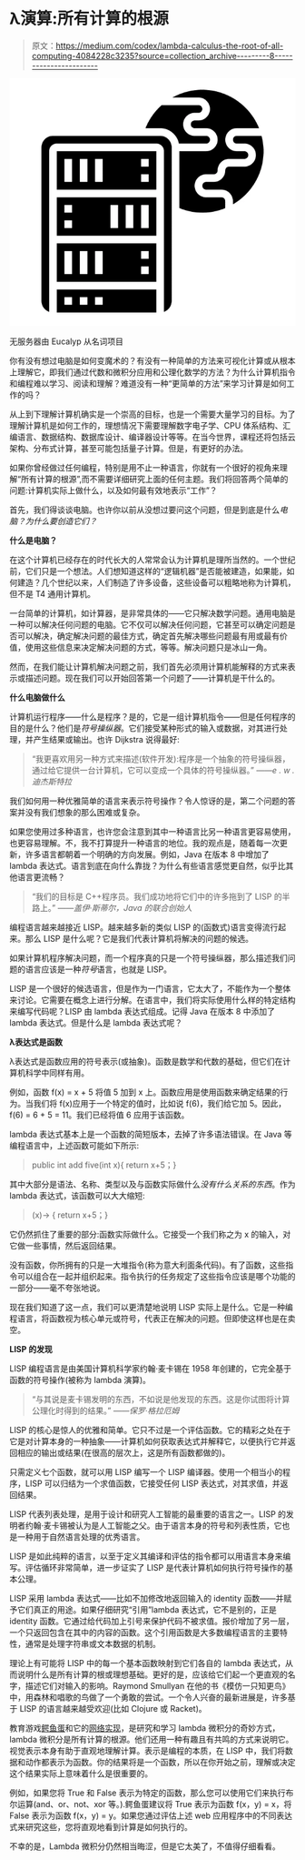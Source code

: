 # λ演算:所有计算的根源

> 原文：<https://medium.com/codex/lambda-calculus-the-root-of-all-computing-4084228c3235?source=collection_archive---------8----------------------->

![](img/08aa02aa71e83e58c53dfda62abe649a.png)

无服务器由 Eucalyp 从名词项目

你有没有想过电脑是如何变魔术的？有没有一种简单的方法来可视化计算或从根本上理解它，即我们通过代数和微积分应用和公理化数学的方法？为什么计算机指令和编程难以学习、阅读和理解？难道没有一种“更简单的方法”来学习计算是如何工作的吗？

从上到下理解计算机确实是一个崇高的目标，也是一个需要大量学习的目标。为了理解计算机是如何工作的，理想情况下需要理解数字电子学、CPU 体系结构、汇编语言、数据结构、数据库设计、编译器设计等等。在当今世界，课程还将包括云架构、分布式计算，甚至可能包括量子计算。但是，有更好的办法。

如果你曾经做过任何编程，特别是用不止一种语言，你就有一个很好的视角来理解“所有计算的根源”,而不需要详细研究上面的任何主题。我们将回答两个简单的问题:计算机实际上做什么，以及如何最有效地表示“工作”？

首先，我们得谈谈电脑。也许你以前从没想过要问这个问题，但是到底是什么*电脑？为什么要创造它们？*

**什么是电脑？**

在这个计算机已经存在的时代长大的人常常会认为计算机是理所当然的。一个世纪前，它们只是一个想法。人们想知道这样的“逻辑机器”是否能被建造，如果能，如何建造？几个世纪以来，人们制造了许多设备，这些设备可以粗略地称为计算机，但不是 T4 通用计算机。

一台简单的计算机，如计算器，是非常具体的——它只解决数学问题。通用电脑是一种可以解决任何问题的电脑。它不仅可以解决任何问题，它甚至可以确定问题是否可以解决，确定解决问题的最佳方式，确定首先解决哪些问题最有用或最有价值，使用这些信息来决定解决问题的方式，等等。解决问题只是冰山一角。

然而，在我们能让计算机解决问题之前，我们首先必须用计算机能解释的方式来表示或描述问题。现在我们可以开始回答第一个问题了——计算机是干什么的。

**什么电脑做什么**

计算机运行程序——什么是程序？是的，它是一组计算机指令——但是任何程序的目的是什么？他们是*符号操纵器*。它们接受某种形式的输入或数据，对其进行处理，并产生结果或输出。也许 Dijkstra 说得最好:

> “我更喜欢用另一种方式来描述(软件开发):程序是一个抽象的符号操纵器，通过给它提供一台计算机，它可以变成一个具体的符号操纵器。” *——e . w .迪杰斯特拉*

我们如何用一种优雅简单的语言来表示符号操作？令人惊讶的是，第二个问题的答案并没有我们想象的那么困难或复杂。

如果您使用过多种语言，也许您会注意到其中一种语言比另一种语言更容易使用，也更容易理解。不，我不打算提升一种语言的地位。我的观点是，随着每一次更新，许多语言都朝着一个明确的方向发展。例如，Java 在版本 8 中增加了 lambda 表达式。语言到底在向什么靠拢？为什么有些语言感觉更自然，似乎比其他语言更流畅？

> “我们的目标是 C++程序员。我们成功地将它们中的许多拖到了 LISP 的半路上。” *——盖伊·斯蒂尔，Java 的联合创始人*

编程语言越来越接近 LISP。越来越多新的类似 LISP 的(函数式)语言变得流行起来。那么 LISP 是什么呢？它是我们代表计算机将解决的问题的候选。

如果计算机程序解决问题，而一个程序真的只是一个符号操纵器，那么描述我们问题的语言应该是一种*符号*语言，也就是 LISP。

LISP 是一个很好的候选语言，但是作为一门语言，它太大了，不能作为一个整体来讨论。它需要在概念上进行分解。在语言中，我们将实际使用什么样的特定结构来编写代码呢？LISP 由 lambda 表达式组成。记得 Java 在版本 8 中添加了 lambda 表达式。但是什么是 lambda 表达式呢？

**λ表达式是函数**

λ表达式是函数应用的符号表示(或抽象)。函数是数学和代数的基础，但它们在计算机科学中同样有用。

例如，函数 f(x) = x + 5 将值 5 加到 x 上。函数应用是使用函数来确定结果的行为。当我们将 f(x)应用于一个特定的值时，比如说 f(6)，我们给它加 5。因此，f(6) = 6 + 5 = 11。我们已经将值 6 应用于该函数。

lambda 表达式基本上是一个函数的简短版本，去掉了许多语法错误。在 Java 等编程语言中，上述函数可能如下所示:

> public int add five(int x){ return x+5；}

其中大部分是语法、名称、类型以及与函数实际做什么*没有什么关系的东西*。作为 lambda 表达式，该函数可以大大缩短:

> (x)-> { return x+5；}

它仍然抓住了重要的部分:函数实际做什么。它接受一个我们称之为 x 的输入，对它做一些事情，然后返回结果。

没有函数，你所拥有的只是一大堆指令(称为意大利面条代码)。有了函数，这些指令可以组合在一起并组织起来。指令执行的任务规定了这些指令应该是哪个功能的一部分——毫不夸张地说。

现在我们知道了这一点，我们可以更清楚地说明 LISP 实际上是什么。它是一种编程语言，将函数视为核心单元或符号，代表正在解决的问题。但即使这样也是在卖空。

**LISP 的发现**

LISP 编程语言是由美国计算机科学家约翰·麦卡锡在 1958 年创建的，它完全基于函数的符号操作(被称为 lambda 演算)。

> “与其说是麦卡锡发明的东西，不如说是他发现的东西。这是你试图将计算公理化时得到的结果。” *——保罗·格拉厄姆*

LISP 的核心是惊人的优雅和简单。它只不过是一个评估函数。它的精彩之处在于它是对计算本身的一种抽象——计算机如何获取表达式并解释它，以便执行它并返回相应的输出或结果(在很高的层次上，这是所有函数都做的)。

只需定义七个函数，就可以用 LISP 编写一个 LISP 编译器。使用一个相当小的程序，LISP 可以归结为一个求值函数，它接受任何 LISP 表达式，对其求值，并返回结果。

LISP 代表列表处理，是用于设计和研究人工智能的最重要的语言之一。LISP 的发明者约翰·麦卡锡被认为是人工智能之父。由于语言本身的符号和列表性质，它也是一种用于自然语言处理的优秀语言。

LISP 是如此纯粹的语言，以至于定义其编译和评估的指令都可以用语言本身来编写。评估循环非常简单，进一步证实了 LISP 是代表计算机如何执行符号操作的基本公理。

LISP 采用 lambda 表达式——比如不加修改地返回输入的 identity 函数——并赋予它们真正的用途。如果仔细研究“引用”lambda 表达式，它不是别的，正是 identity 函数。它通过给代码加上引号来保护代码不被求值。报价增加了另一层，一个只返回包含在其中的内容的函数。这个引用函数是大多数编程语言的主要特性，通常是处理字符串或文本数据的机制。

理论上有可能将 LISP 中的每一个基本函数映射到它们各自的 lambda 表达式，从而说明什么是所有计算的根或理想基础。更好的是，应该给它们起一个更直观的名字，描述它们对输入的影响。Raymond Smullyan 在他的书《模仿一只知更鸟》中，用森林和唱歌的鸟做了一个勇敢的尝试。一个令人兴奋的最新进展是，许多基于 LISP 的语言越来越受欢迎(比如 Clojure 或 Racket)。

教育游戏[鳄鱼蛋](http://worrydream.com/AlligatorEggs/)和它的[网络实现](http://tibordp.github.io/gator-calculus/)，是研究和学习 lambda 微积分的奇妙方式，lambda 微积分是所有计算的根源。他们还用一种有趣且有共鸣的方式来说明它。视觉表示本身有助于直观地理解计算。表示是编程的本质，在 LISP 中，我们将数据和动作都表示为函数。你的结果将是一个函数，所以在你开始之前，理解或决定这个结果实际上意味着什么是很重要的。

例如，如果您将 True 和 False 表示为特定的函数，那么您可以使用它们来执行布尔运算(and、or、not、xor 等。).鳄鱼蛋建议将 True 表示为函数 f(x，y) = x，将 False 表示为函数 f(x，y) = y。如果您通过评估上述 web 应用程序中的不同表达式来研究这些，您将直观地看到计算是如何执行的。

不幸的是，Lambda 微积分仍然相当晦涩，但是它太美了，不值得仔细看看。
